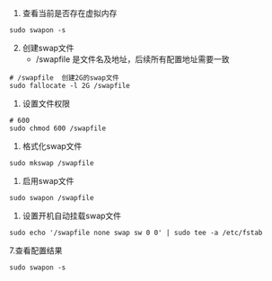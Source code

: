 1. 查看当前是否存在虚拟内存
```shell
sudo swapon -s
```
2. 创建swap文件
   - /swapfile 是文件名及地址，后续所有配置地址需要一致
```shell
# /swapfile  创建2G的swap文件
sudo fallocate -l 2G /swapfile
```

1. 设置文件权限
```shell
# 600
sudo chmod 600 /swapfile
```
1. 格式化swap文件
```shell
sudo mkswap /swapfile
```
1. 启用swap文件
```shell
sudo swapon /swapfile
```

1. 设置开机自动挂载swap文件
```shell
sudo echo '/swapfile none swap sw 0 0' | sudo tee -a /etc/fstab
```

7.查看配置结果
```shell
sudo swapon -s
```